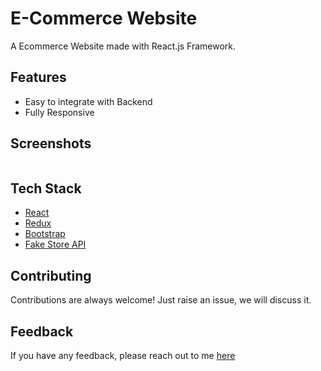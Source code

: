 # E-Commerce Website

A Ecommerce Website made with React.js Framework.


## Features
- Easy to integrate with Backend
- Fully Responsive


## Screenshots
<img src="E-commerence.png" alt="">

## Tech Stack

* [React](https://reactjs.org/)
* [Redux](https://redux.js.org/)
* [Bootstrap](https://getbootstrap.com/)
* [Fake Store API](https://fakestoreapi.com/)

## Contributing

Contributions are always welcome!
Just raise an issue, we will discuss it.


## Feedback

If you have any feedback, please reach out to me [here](https://www.linkedin.com/in/cafer-köşker-686207260/)



